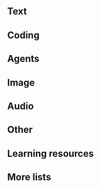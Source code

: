 ## Text


## Coding


## Agents


## Image


## Audio


## Other


## Learning resources


## More lists

